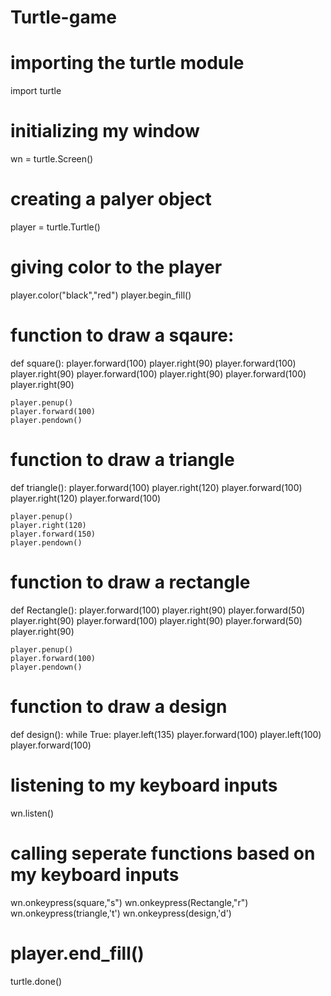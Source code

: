 # Turtle-game
# importing the turtle module
import turtle

# initializing my window 
wn = turtle.Screen()

# creating a palyer object
player = turtle.Turtle()

# giving color to the player
player.color("black","red")
player.begin_fill()

# function to draw a sqaure:
def square():
	player.forward(100)
	player.right(90)
	player.forward(100)
	player.right(90)
	player.forward(100)
	player.right(90)
	player.forward(100)
	player.right(90)

	player.penup()
	player.forward(100)
	player.pendown()

# function to draw a triangle
def triangle():
	player.forward(100)
	player.right(120)
	player.forward(100)
	player.right(120)
	player.forward(100)

	player.penup()
	player.right(120)
	player.forward(150)
	player.pendown()

# function to draw a rectangle
def Rectangle():
	player.forward(100)
	player.right(90)
	player.forward(50)
	player.right(90)
	player.forward(100)
	player.right(90)
	player.forward(50)
	player.right(90)

	player.penup()
	player.forward(100)
	player.pendown()

# function to draw a design
def design():
	while True:
		player.left(135)
		player.forward(100)
		player.left(100)
		player.forward(100)

# listening to my keyboard inputs
wn.listen()

# calling seperate functions based on my keyboard inputs
wn.onkeypress(square,"s")
wn.onkeypress(Rectangle,"r")
wn.onkeypress(triangle,'t')
wn.onkeypress(design,'d')


# player.end_fill()

turtle.done()
